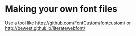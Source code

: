 # Making your own font files

Use a tool like https://github.com/FontCustom/fontcustom/ or http://bewest.github.io/literatewebfont/
